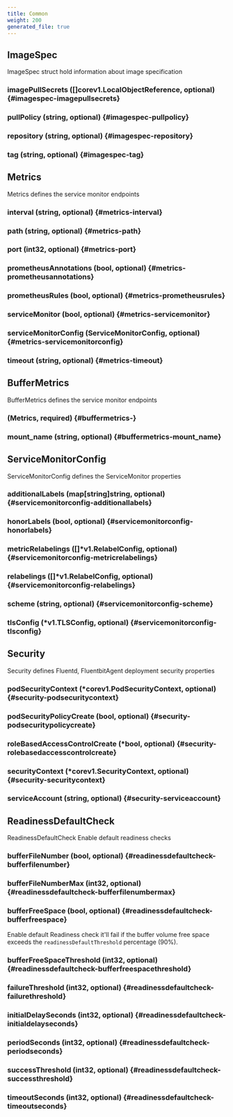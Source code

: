 ```yaml
---
title: Common
weight: 200
generated_file: true
---
```


## ImageSpec

ImageSpec struct hold information about image specification

### imagePullSecrets ([]corev1.LocalObjectReference, optional) {#imagespec-imagepullsecrets}


### pullPolicy (string, optional) {#imagespec-pullpolicy}


### repository (string, optional) {#imagespec-repository}


### tag (string, optional) {#imagespec-tag}



## Metrics

Metrics defines the service monitor endpoints

### interval (string, optional) {#metrics-interval}


### path (string, optional) {#metrics-path}


### port (int32, optional) {#metrics-port}


### prometheusAnnotations (bool, optional) {#metrics-prometheusannotations}


### prometheusRules (bool, optional) {#metrics-prometheusrules}


### serviceMonitor (bool, optional) {#metrics-servicemonitor}


### serviceMonitorConfig (ServiceMonitorConfig, optional) {#metrics-servicemonitorconfig}


### timeout (string, optional) {#metrics-timeout}



## BufferMetrics

BufferMetrics defines the service monitor endpoints

###  (Metrics, required) {#buffermetrics-}


### mount_name (string, optional) {#buffermetrics-mount_name}



## ServiceMonitorConfig

ServiceMonitorConfig defines the ServiceMonitor properties

### additionalLabels (map[string]string, optional) {#servicemonitorconfig-additionallabels}


### honorLabels (bool, optional) {#servicemonitorconfig-honorlabels}


### metricRelabelings ([]*v1.RelabelConfig, optional) {#servicemonitorconfig-metricrelabelings}


### relabelings ([]*v1.RelabelConfig, optional) {#servicemonitorconfig-relabelings}


### scheme (string, optional) {#servicemonitorconfig-scheme}


### tlsConfig (*v1.TLSConfig, optional) {#servicemonitorconfig-tlsconfig}



## Security

Security defines Fluentd, FluentbitAgent deployment security properties

### podSecurityContext (*corev1.PodSecurityContext, optional) {#security-podsecuritycontext}


### podSecurityPolicyCreate (bool, optional) {#security-podsecuritypolicycreate}


### roleBasedAccessControlCreate (*bool, optional) {#security-rolebasedaccesscontrolcreate}


### securityContext (*corev1.SecurityContext, optional) {#security-securitycontext}


### serviceAccount (string, optional) {#security-serviceaccount}



## ReadinessDefaultCheck

ReadinessDefaultCheck Enable default readiness checks

### bufferFileNumber (bool, optional) {#readinessdefaultcheck-bufferfilenumber}


### bufferFileNumberMax (int32, optional) {#readinessdefaultcheck-bufferfilenumbermax}


### bufferFreeSpace (bool, optional) {#readinessdefaultcheck-bufferfreespace}

Enable default Readiness check it'll fail if the buffer volume free space exceeds the `readinessDefaultThreshold` percentage (90%). 


### bufferFreeSpaceThreshold (int32, optional) {#readinessdefaultcheck-bufferfreespacethreshold}


### failureThreshold (int32, optional) {#readinessdefaultcheck-failurethreshold}


### initialDelaySeconds (int32, optional) {#readinessdefaultcheck-initialdelayseconds}


### periodSeconds (int32, optional) {#readinessdefaultcheck-periodseconds}


### successThreshold (int32, optional) {#readinessdefaultcheck-successthreshold}


### timeoutSeconds (int32, optional) {#readinessdefaultcheck-timeoutseconds}



